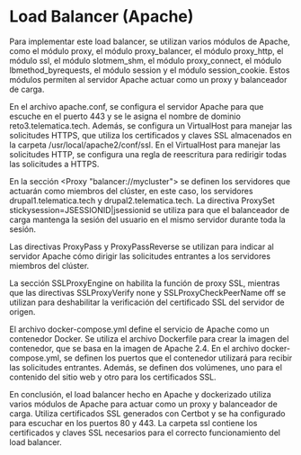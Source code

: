 # Load Balancer (Apache)

Para implementar este load balancer, se utilizan varios módulos de Apache, como el módulo proxy, el módulo proxy_balancer, el módulo proxy_http, el módulo ssl, el módulo slotmem_shm, el módulo proxy_connect, el módulo lbmethod_byrequests, el módulo session y el módulo session_cookie. Estos módulos permiten al servidor Apache actuar como un proxy y balanceador de carga.

En el archivo apache.conf, se configura el servidor Apache para que escuche en el puerto 443 y se le asigna el nombre de dominio reto3.telematica.tech. Además, se configura un VirtualHost para manejar las solicitudes HTTPS, que utiliza los certificados y claves SSL almacenados en la carpeta /usr/local/apache2/conf/ssl. En el VirtualHost para manejar las solicitudes HTTP, se configura una regla de reescritura para redirigir todas las solicitudes a HTTPS.

En la sección <Proxy "balancer://mycluster"> se definen los servidores que actuarán como miembros del clúster, en este caso, los servidores drupal1.telematica.tech y drupal2.telematica.tech. La directiva ProxySet stickysession=JSESSIONID|jsessionid se utiliza para que el balanceador de carga mantenga la sesión del usuario en el mismo servidor durante toda la sesión.

Las directivas ProxyPass y ProxyPassReverse se utilizan para indicar al servidor Apache cómo dirigir las solicitudes entrantes a los servidores miembros del clúster.

La sección SSLProxyEngine on habilita la función de proxy SSL, mientras que las directivas SSLProxyVerify none y SSLProxyCheckPeerName off se utilizan para deshabilitar la verificación del certificado SSL del servidor de origen.

El archivo docker-compose.yml define el servicio de Apache como un contenedor Docker. Se utiliza el archivo Dockerfile para crear la imagen del contenedor, que se basa en la imagen de Apache 2.4. En el archivo docker-compose.yml, se definen los puertos que el contenedor utilizará para recibir las solicitudes entrantes. Además, se definen dos volúmenes, uno para el contenido del sitio web y otro para los certificados SSL.

En conclusión, el load balancer hecho en Apache y dockerizado utiliza varios módulos de Apache para actuar como un proxy y balanceador de carga. Utiliza certificados SSL generados con Certbot y se ha configurado para escuchar en los puertos 80 y 443. La carpeta ssl contiene los certificados y claves SSL necesarios para el correcto funcionamiento del load balancer.
